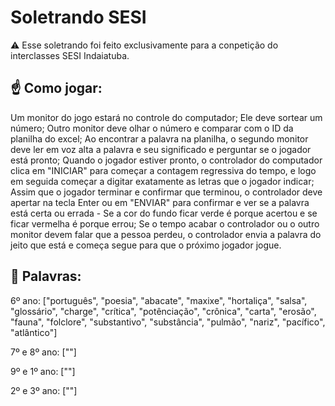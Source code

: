 # Soletrando SESI

:warning: Esse soletrando foi feito exclusivamente para a conpetição do interclasses SESI Indaiatuba.

## :point_up: Como jogar:
Um monitor do jogo estará no controle do computador;
Ele deve sortear um número;
Outro monitor deve olhar o número e comparar com o ID da planilha do excel;
Ao encontrar a palavra na planilha, o segundo monitor deve ler em voz alta a palavra e seu significado e perguntar se o jogador está pronto;
Quando o jogador estiver pronto, o controlador do computador clica em "INICIAR" para começar a contagem regressiva do tempo, e logo em seguida começar a digitar exatamente as letras que o jogador indicar;
Assim que o jogador terminar e confirmar que terminou, o controlador deve apertar na tecla Enter ou em "ENVIAR" para confirmar e ver se a palavra está certa ou errada - Se a cor do fundo ficar verde é porque acertou e se ficar vermelha é porque errou;
Se o tempo acabar o controlador ou o outro monitor devem falar que a pessoa perdeu, o controlador envia a palavra do jeito que está e começa segue para que o próximo jogador jogue.


## :rocket: Palavras:
6º ano:
["português", "poesia", "abacate", "maxixe", "hortaliça", "salsa", "glossário", "charge", "crítica", "potênciação", "crônica", "carta", "erosão", "fauna", "folclore", "substantivo", "substância", "pulmão", "nariz", "pacífico", "atlântico"]

7º e 8º ano:
[""]

9º e 1º ano:
[""]

2º e 3º ano:
[""]